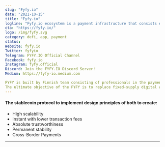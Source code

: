 ```yaml
---
slug: "Fyfy.io"
date: "2021-10-15"
title: "Fyfy.io"
logline: "Fyfy.io ecosystem is a payment infrastructure that consists of payment solutions built on blockchain technology."
cta: "https://fyfy.io/"
logo: /img/fyfy.svg
category: defi, app, payment
status: 
Website: fyfy.io
Twitter: fyfyio 
Telegram: FYFY.IO Official Channel
Facebook: fyfy.io 
Instagram: fyfy.official
Discord: Join the FYFY.IO Discord Server!
Medium: https://fyfy-io.medium.com

FYFY is built by Finnish team consisting of professionals in the payment and blockchain industry. Our main product in the ecosystem is Fyfy Pay which enables new business opportunities for businesses as we will make payments instant with lower transaction fees than traditional solutions. The Fyfy ecosystem functions as a fair financial system where online merchants, other businesses, and retailers can seamlessly execute micropayments, and exchange cryptocurrencies.
The ultimate objective of the FYFY is to replace fixed-supply digital assets with a highly scalable, decentralized cross-border payments.
---
```

#### The stablecoin protocol to implement design principles of both to create:

- High scalability
- Instant with lower transaction fees
- Absolute trustworthiness
- Permanent stability
- Cross-Border Payments
---
